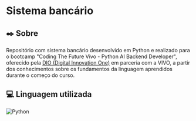 # Sistema bancário

## ✒️ **Sobre**

Repositório com sistema bancário desenvolvido em Python e realizado para o bootcamp "Coding The Future Vivo - Python AI Backend Developer", oferecido pela [DIO (Digital Innovation One)](https://www.dio.me/) em parceria com a VIVO, a partir dos conhecimentos sobre os fundamentos da linguagem aprendidos durante o começo do curso. 

## 💻 **Linguagem utilizada**

![Python](https://img.shields.io/badge/python-3670A0?style=for-the-badge&logo=python&logoColor=ffdd54)

